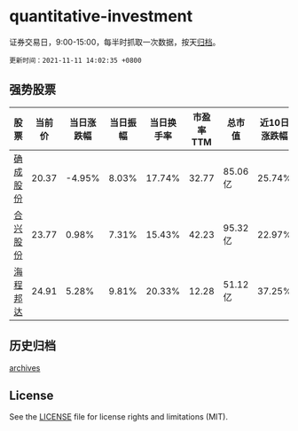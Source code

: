 # quantitative-investment

证券交易日，9:00-15:00，每半时抓取一次数据，按天[归档](archives)。

`更新时间：2021-11-11 14:02:35 +0800`

## 强势股票

|股票|当前价|当日涨跌幅|当日振幅|当日换手率|市盈率TTM|总市值|近10日涨跌幅|
|----|----|----|----|----|----|----|----|
|[确成股份](https://xueqiu.com/S/SH605183)|20.37|-4.95%|8.03%|17.74%|32.77|85.06亿|25.74%|
|[合兴股份](https://xueqiu.com/S/SH605005)|23.77|0.98%|7.31%|15.43%|42.23|95.32亿|22.97%|
|[海程邦达](https://xueqiu.com/S/SH603836)|24.91|5.28%|9.81%|20.33%|12.28|51.12亿|37.25%|

## 历史归档

[archives](archives)

## License

See the [LICENSE](LICENSE) file for license rights and limitations (MIT).